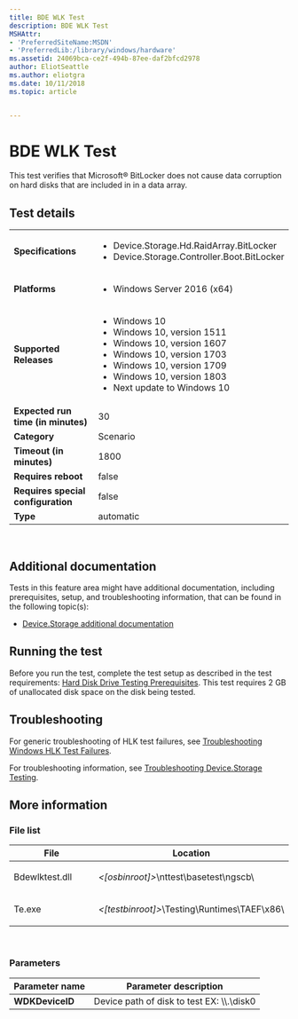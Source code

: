 ```yaml
---
title: BDE WLK Test
description: BDE WLK Test
MSHAttr:
- 'PreferredSiteName:MSDN'
- 'PreferredLib:/library/windows/hardware'
ms.assetid: 24069bca-ce2f-494b-87ee-daf2bfcd2978
author: EliotSeattle
ms.author: eliotgra
ms.date: 10/11/2018
ms.topic: article


---
```


# <span id="p_hlk_test.9f03fcea-f226-462d-8c7e-a439404ee9e4"></span>BDE WLK Test


This test verifies that Microsoft® BitLocker does not cause data corruption on hard disks that are included in in a data array.

## Test details
|||
|---|---|
| **Specifications**  | <ul><li>Device.Storage.Hd.RaidArray.BitLocker</li><li>Device.Storage.Controller.Boot.BitLocker</li></ul> |  
| **Platforms**   | <ul><li>Windows Server 2016 (x64)</li></ul> |
| **Supported Releases** | <ul><li>Windows 10</li><li>Windows 10, version 1511</li><li>Windows 10, version 1607</li><li>Windows 10, version 1703</li><li>Windows 10, version 1709</li><li>Windows 10, version 1803</li><li>Next update to Windows 10</li></ul> |
|**Expected run time (in minutes)**| 30 |
|**Category**| Scenario |
|**Timeout (in minutes)**| 1800 |
|**Requires reboot**| false |
|**Requires special configuration**| false |
|**Type**| automatic |

 

## <span id="Additional_documentation"></span><span id="additional_documentation"></span><span id="ADDITIONAL_DOCUMENTATION"></span>Additional documentation


Tests in this feature area might have additional documentation, including prerequisites, setup, and troubleshooting information, that can be found in the following topic(s):

-   [Device.Storage additional documentation](device-storage-additional-documentation.md)

## <span id="Running_the_test"></span><span id="running_the_test"></span><span id="RUNNING_THE_TEST"></span>Running the test


Before you run the test, complete the test setup as described in the test requirements: [Hard Disk Drive Testing Prerequisites](hard-disk-drive-testing-prerequisites.md). This test requires 2 GB of unallocated disk space on the disk being tested.

## <span id="Troubleshooting"></span><span id="troubleshooting"></span><span id="TROUBLESHOOTING"></span>Troubleshooting


For generic troubleshooting of HLK test failures, see [Troubleshooting Windows HLK Test Failures](..\user\troubleshooting-windows-hlk-test-failures.md).

For troubleshooting information, see [Troubleshooting Device.Storage Testing](troubleshooting-devicestorage-testing.md).

## <span id="More_information"></span><span id="more_information"></span><span id="MORE_INFORMATION"></span>More information


### <span id="File_list"></span><span id="file_list"></span><span id="FILE_LIST"></span>File list

<table>
<colgroup>
<col width="50%" />
<col width="50%" />
</colgroup>
<thead>
<tr class="header">
<th>File</th>
<th>Location</th>
</tr>
</thead>
<tbody>
<tr class="odd">
<td><p>Bdewlktest.dll</p></td>
<td><p><em>&lt;[osbinroot]&gt;</em>\nttest\basetest\ngscb\</p></td>
</tr>
<tr class="even">
<td><p>Te.exe</p></td>
<td><p><em>&lt;[testbinroot]&gt;</em>\Testing\Runtimes\TAEF\x86\</p></td>
</tr>
</tbody>
</table>

 

### <span id="Parameters"></span><span id="parameters"></span><span id="PARAMETERS"></span>Parameters

| Parameter name  | Parameter description                        |
|-----------------|----------------------------------------------|
| **WDKDeviceID** | Device path of disk to test EX: \\\\.\\disk0 |

 

 

 







